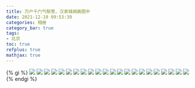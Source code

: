 ```yaml
---
title: 万户千门气郁葱，汉家城阙画图中
date: 2021-12-10 09:53:39
categories: 相册
category_bar: true
tags:
- 北京
toc: true
refplus: true
mathjax: true
---
```


{% gi %}
    ![](/28/IMG_20201204_092537.jpg)
    ![](/28/IMG_20201204_133040.jpg)
    ![](/28/IMG_20201204_133136.jpg)
    ![](/28/IMG_20201204_133635.jpg)
    ![](/28/IMG_20201204_134204.jpg)
    ![](/28/IMG_20201204_144541.jpg)
    ![](/28/IMG_20201204_145452.jpg)
    ![](/28/IMG_20201204_151454.jpg)
    ![](/28/IMG_20201204_155531.jpg)
    ![](/28/IMG_20201204_192307.jpg)
    ![](/28/IMG_20201204_203223.jpg)
    ![](/28/IMG_20201204_204039.jpg)
    ![](/28/IMG_20201204_205210.jpg)
    ![](/28/IMG_20201204_205811.jpg)
    ![](/28/IMG_20201205_085316.jpg)
    ![](/28/IMG_20201205_094753.jpg)
    ![](/28/IMG_20201205_095258.jpg)
    ![](/28/IMG_20201205_095433.jpg)
    ![](/28/IMG_20201205_101229.jpg)
    ![](/28/IMG_20201205_101445.jpg)
    ![](/28/IMG_20201205_103849.jpg)
    ![](/28/IMG_20201206_110712.jpg)
{% endgi %}
